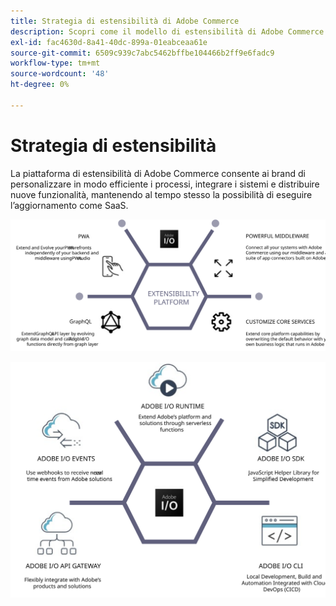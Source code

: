 ```yaml
---
title: Strategia di estensibilità di Adobe Commerce
description: Scopri come il modello di estensibilità di Adobe Commerce ti consente di personalizzare la tua implementazione.
exl-id: fac4630d-8a41-40dc-899a-01eabceaa61e
source-git-commit: 6509c939c7abc5462bffbe104466b2ff9e6fadc9
workflow-type: tm+mt
source-wordcount: '48'
ht-degree: 0%

---
```


# Strategia di estensibilità

La piattaforma di estensibilità di Adobe Commerce consente ai brand di personalizzare in modo efficiente i processi, integrare i sistemi e distribuire nuove funzionalità, mantenendo al tempo stesso la possibilità di eseguire l’aggiornamento come SaaS.

![Diagramma della strategia di estensibilità di Adobe Commerce](../../assets/playbooks/extensibility-strategy-1.svg)

![Diagramma della strategia di estensibilità di Adobe Commerce](../../assets/playbooks/extensibility-strategy-2.svg)
